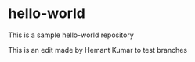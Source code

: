 # hello-world
This is a sample hello-world repository

This is an edit made by Hemant Kumar to test branches
